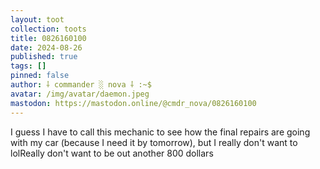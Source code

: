```yaml
---
layout: toot
collection: toots
title: 0826160100
date: 2024-08-26
published: true
tags: []
pinned: false
author: ⸸ commander ░ nova ⸸ :~$
avatar: /img/avatar/daemon.jpeg
mastodon: https://mastodon.online/@cmdr_nova/0826160100
---
```


I guess I have to call this mechanic to see how the final repairs are going with my car (because I need it by tomorrow), but I really don't want to lolReally don't want to be out another 800 dollars
